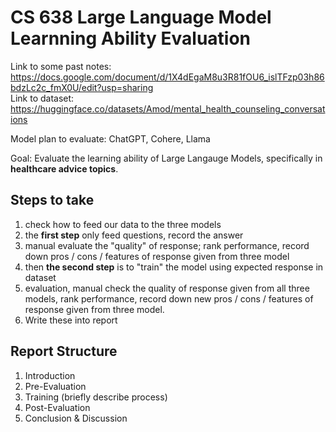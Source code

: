 # CS 638 Large Language Model Learnning Ability Evaluation

Link to some past notes: https://docs.google.com/document/d/1X4dEgaM8u3R81fOU6_islTFzp03h86bdzLc2c_fmX0U/edit?usp=sharing <br>
Link to dataset: https://huggingface.co/datasets/Amod/mental_health_counseling_conversations

Model plan to evaluate: ChatGPT, Cohere, Llama

Goal: Evaluate the learning ability of Large Langauge Models, specifically in **healthcare advice topics**.

## Steps to take
1.  check how to feed our data to the three models
2.  the **first step** only feed questions, record the answer
3.  manual evaluate the "quality" of response; rank performance, record down pros / cons / features of response given from three model
4.  then **the second step** is to "train" the model using expected response in dataset
5.  evaluation, manual check the quality of response given from all three models, rank performance, record down new pros / cons / features of response given from three model.
6.  Write these into report

## Report Structure
1. Introduction
2. Pre-Evaluation
3. Training (briefly describe process)
4. Post-Evaluation
5. Conclusion & Discussion
